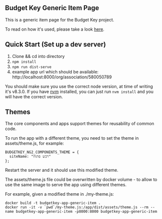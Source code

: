 ## Budget Key Generic Item Page

This is a generic item page for the Budget Key project.

To read on how it's used, please take a look [here](https://github.com/OpenBudget/BudgetKey/blob/master/documentation/FrontEndDevelopment.md).

## Quick Start (Set up a dev server)
1. Clone && cd into directory
2. `npm install`
3. `npm run dist-serve`
4. example app url which should be available: http://localhost:8000/org/association/580050789

You should make sure you use the correct node version, at time of writing it's v8.3.0. If you have [nvm](https://github.com/creationix/nvm/blob/master/README.md#installation) installed, 
you can just run `nvm install` and you will have the correct version.

## Themes

The core components and apps support themes for reusability of common code.

To run the app with a different theme, you need to set the theme in assets/theme.js, for example:

```
BUDGETKEY_NG2_COMPONENTS_THEME = {
  siteName: "רכש פתוח"
};
```

Restart the server and it should use this modified theme.

The assets/theme.js file could be overwritten by docker volume - to allow to use the same image to serve the app using different themes.

For example, given a modified theme in ./my-theme.js:

```
docker build -t budgetkey-app-generic-item .
docker run -it -v `pwd`/my-theme.js:/app/dist/assets/theme.js --rm --name budgetkey-app-generic-item -p8000:8000 budgetkey-app-generic-item
```
